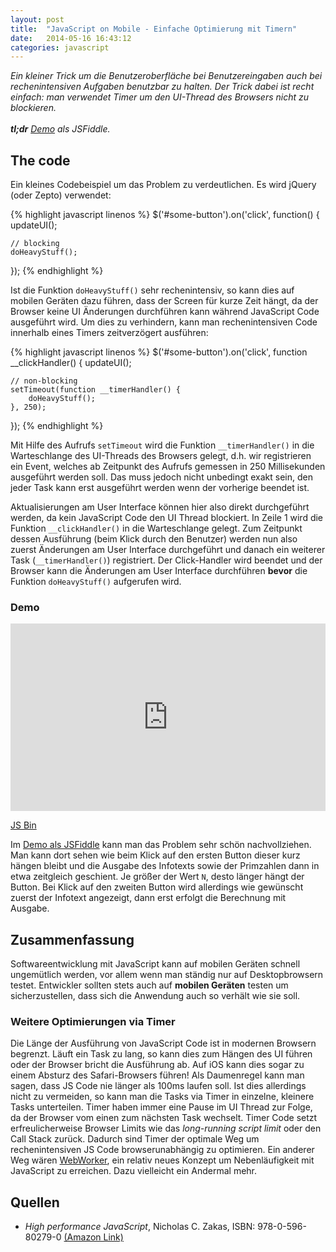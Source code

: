 ```yaml
---
layout: post
title:  "JavaScript on Mobile - Einfache Optimierung mit Timern"
date:   2014-05-16 16:43:12
categories: javascript
---
```


<em>
Ein kleiner Trick um die Benutzeroberfläche bei Benutzereingaben auch bei rechenintensiven Aufgaben benutzbar zu halten. Der Trick dabei ist recht einfach: man verwendet Timer um den UI-Thread des Browsers nicht zu blockieren.
<br><br>
<strong>tl;dr</strong> <a href="http://jsfiddle.net/8RwQV/1/">Demo</a> als JSFiddle.
</em>

## The code ##

Ein kleines Codebeispiel um das Problem zu verdeutlichen. Es wird jQuery (oder Zepto) verwendet:

{% highlight javascript linenos %}
$('#some-button').on('click', function() {
    updateUI();

    // blocking
    doHeavyStuff();
});
{% endhighlight %}

Ist die Funktion `doHeavyStuff()` sehr rechenintensiv, so kann dies auf mobilen Geräten dazu führen, dass der Screen für kurze Zeit hängt, da der Browser keine UI Änderungen durchführen kann während JavaScript Code ausgeführt wird. Um dies zu verhindern, kann man rechenintensiven Code innerhalb eines Timers zeitverzögert ausführen:

{% highlight javascript linenos %}
$('#some-button').on('click', function __clickHandler() {
    updateUI();

    // non-blocking
    setTimeout(function __timerHandler() {
        doHeavyStuff();
    }, 250);
});
{% endhighlight %}

Mit Hilfe des Aufrufs `setTimeout` wird die Funktion `__timerHandler()` in die Warteschlange des UI-Threads des Browsers gelegt, d.h. wir registrieren ein Event, welches ab Zeitpunkt des Aufrufs gemessen in 250 Millisekunden ausgeführt werden soll. Das muss jedoch nicht unbedingt exakt sein, den jeder Task kann erst ausgeführt werden wenn der vorherige beendet ist.

Aktualisierungen am User Interface können hier also direkt durchgeführt werden, da kein JavaScript Code den UI Thread blockiert. In Zeile 1 wird die Funktion `__clickHandler()` in die Warteschlange gelegt. Zum Zeitpunkt dessen Ausführung (beim Klick durch den Benutzer) werden nun also zuerst Änderungen am User Interface durchgeführt und danach ein weiterer Task (`__timerHandler()`) registriert. Der Click-Handler wird beendet und der Browser kann die Änderungen am User Interface durchführen __bevor__ die Funktion `doHeavyStuff()` aufgerufen wird.

### Demo ###

<iframe width="100%" height="300" src="http://jsfiddle.net/8RwQV/1/embedded/result" allowfullscreen="allowfullscreen" frameborder="0"></iframe>

<a class="jsbin-embed" href="https://jsbin.com/dumaxovo/1/embed?output">JS Bin</a><script src="http://static.jsbin.com/js/embed.js"></script>

Im [Demo als JSFiddle](http://jsfiddle.net/8RwQV/1/) kann man das Problem sehr schön nachvollziehen. Man kann dort sehen wie beim Klick auf den ersten Button dieser kurz hängen bleibt und die Ausgabe des Infotexts sowie der Primzahlen  dann in etwa zeitgleich geschient. Je größer der Wert `N`, desto länger hängt der Button.
Bei Klick auf den zweiten Button wird allerdings wie gewünscht zuerst der Infotext angezeigt, dann erst erfolgt die Berechnung mit Ausgabe.


## Zusammenfassung ##

Softwareentwicklung mit JavaScript kann auf mobilen Geräten schnell ungemütlich werden, vor allem wenn man ständig nur auf Desktopbrowsern testet. Entwickler sollten stets auch auf __mobilen Geräten__ testen um sicherzustellen, dass sich die Anwendung auch so verhält wie sie soll.


### Weitere Optimierungen via Timer ###

Die Länge der Ausführung von JavaScript Code ist in modernen Browsern begrenzt. Läuft ein Task zu lang, so kann dies zum Hängen des UI führen oder der Browser bricht die Ausführung ab. Auf iOS kann dies sogar zu einem Absturz des Safari-Browsers führen! Als Daumenregel kann man sagen, dass JS Code nie länger als 100ms laufen soll. Ist dies allerdings nicht zu vermeiden, so kann man die Tasks via Timer in einzelne, kleinere Tasks unterteilen.
Timer haben immer eine Pause im UI Thread zur Folge, da der Browser vom einen zum nächsten Task wechselt. Timer Code setzt erfreulicherweise Browser Limits wie das _long-running script limit_ oder den Call Stack zurück. Dadurch sind Timer der optimale Weg um rechenintensiven JS Code browserunabhängig zu optimieren. Ein anderer Weg wären <a href="http://www.html5rocks.com/de/tutorials/workers/basics/">WebWorker</a>, ein relativ neues Konzept um Nebenläufigkeit mit JavaScript zu erreichen. Dazu vielleicht ein Andermal mehr.


## Quellen ##
* _High performance JavaScript_, Nicholas C. Zakas, ISBN: 978-0-596-80279-0 [(Amazon Link)](http://www.amazon.de/Performance-JavaScript-Faster-Application-Interfaces/dp/059680279X)

